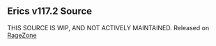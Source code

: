 ## Erics v117.2 Source
THIS SOURCE IS WIP, AND NOT ACTIVELY MAINTAINED.
Released on [RageZone](https://forum.ragezone.com/threads/development-v117-2-source.1040283/)